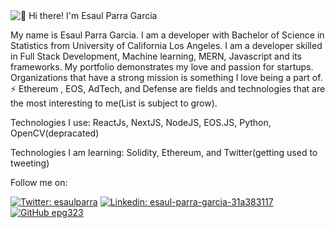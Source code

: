 <img src="https://github.com/epg323/epg323/blob/main/banner.gif" alt="👋 Hi there! I'm Esaul Parra Garcia" title="👋 Hi there! I'm Esaul Parra Garcia"/>

My name is Esaul Parra Garcia. I am a developer with Bachelor of Science in Statistics from University of California Los Angeles. I am a developer skilled in Full Stack Development, Machine learning, MERN, Javascript and its frameworks. My portfolio demonstrates my love and passion for startups. Organizations that have a strong mission is something I love being a part of. ⚡ Ethereum , EOS, AdTech, and Defense are fields and technologies that are the most interesting to me(List is subject to grow).

Technologies I use: ReactJs, NextJS, NodeJS, EOS.JS, Python, OpenCV(depracated) 

Technologies I am learning: Solidity, Ethereum, and Twitter(getting used to tweeting)

Follow me on: 

[![Twitter: esaulparra](https://img.shields.io/twitter/follow/esaulparra?style=social)](https://twitter.com/esaulparra)
[![Linkedin: esaul-parra-garcia-31a383117](https://img.shields.io/badge/-esaul-blue?style=flat-square&logo=Linkedin&logoColor=white&link=https://www.linkedin.com/in/esaul-parra-garcia-31a383117/)](https://www.linkedin.com/in/esaul-parra-garcia-31a383117/)
[![GitHub epg323](https://img.shields.io/github/followers/epg323?label=follow&style=social)](https://github.com/epg323)


<!--
**epg323/epg323** is a ✨ _special_ ✨ repository because its `README.md` (this file) appears on your GitHub profile.

Here are some ideas to get you started:

- 🔭 I’m currently working on ...
- 🌱 I’m currently learning ...
- 👯 I’m looking to collaborate on ...
- 🤔 I’m looking for help with ...
- 💬 Ask me about ...
- 📫 How to reach me: ...
- 😄 Pronouns: ...
- ⚡ Fun fact: ...
-->

